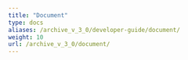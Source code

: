 ```yaml
---
title: "Document"
type: docs
aliases: /archive_v_3_0/developer-guide/document/
weight: 10
url: /archive_v_3_0/document/
---
```


